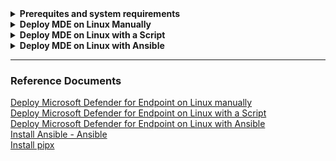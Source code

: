 <details>
<summary><b>Prerequites and system requirements</b></summary>

| Install MDE on Linux  | Resources |
|----------|----------|
|Prerequites|[Reference document](https://learn.microsoft.com/en-us/microsoft-365/security/defender-endpoint/microsoft-defender-endpoint-linux?view=o365-worldwide#prerequisites)|
|Installation instructions|[Reference document](https://learn.microsoft.com/en-us/microsoft-365/security/defender-endpoint/microsoft-defender-endpoint-linux?view=o365-worldwide#installation-instructions)|
|System requirenents|[Reference document](https://learn.microsoft.com/en-us/microsoft-365/security/defender-endpoint/microsoft-defender-endpoint-linux?view=o365-worldwide#system-requirements)|
|External package dependency|[Reference document](https://learn.microsoft.com/en-us/microsoft-365/security/defender-endpoint/microsoft-defender-endpoint-linux?view=o365-worldwide#external-package-dependency)|
|Configure exclusions and mistakes to avoid |[Reference document](https://learn.microsoft.com/en-us/microsoft-365/security/defender-endpoint/common-exclusion-mistakes-microsoft-defender-antivirus?view=o365-worldwide)|
|Network connections|[Reference document](https://learn.microsoft.com/en-us/microsoft-365/security/defender-endpoint/microsoft-defender-endpoint-linux?view=o365-worldwide#network-connections)|

> :NOTE: **Note**
In general, don't define exclusions for the following processes:

- `bash`
- `java`
- `python` and `python3`
- `sh`
- `zsh`
> :warning: **Warning**<br>Upgrading your operating system to a new major version after the product installation requires the product to be reinstalled. You need to [Uninstall](https://learn.microsoft.com/en-us/microsoft-365/security/defender-endpoint/linux-resources?view=o365-worldwide#uninstall-defender-for-endpoint-on-linux) the existing Defender for Endpoint on Linux, upgrade the operating system, and then reconfigure Defender for Endpoint on Linux following the below steps.

> :warning: **Warning**<br>Switching the channel after the initial installation requires the product to be reinstalled. To switch the product channel: uninstall the existing package, re-configure your device to use the new channel, and follow the steps in this document to install the package from the new location.

> :heavy_exclamation_mark: **Caution**<br>Running Defender for Endpoint on Linux side by side with other fanotify-based security solutions is not supported. It can lead to unpredictable results, including hanging the operating system. If there are any other applications on the system that use fanotify in blocking mode, applications are listed in the conflicting_applications field of the mdatp health command output. The Linux FAPolicyD feature uses fanotify in blocking mode, and is therefore unsupported when running Defender for Endpoint in active mode. You can still safely take advantage of Defender for Endpoint on Linux EDR functionality after configuring the antivirus functionality Real Time Protection Enabled to [Passive mode](https://learn.microsoft.com/en-us/microsoft-365/security/defender-endpoint/linux-preferences?view=o365-worldwide#enforcement-level-for-antivirus-engine).

</details>

<details>
<summary><b>Deploy MDE on Linux Manually</b></summary><br>

**Example of Red Hat Enterprise Linux 9.3**

### 1. Connect to the server - example Redhat Server
From a Terminal session, connect to a Linux VM using the command: **_ssh <user>@<ip_address>_** or **_ssh <user>@<ip_address> -p <port_number>_** if you are connecting to a port other then TCP port 22. The 'IP address' can also be the FQDN of the server you are connecting to.
>```bash
>ssh <user>@<ip_address>
>```
or
>```bash
>ssh <user>@<ip_address> -p <port_number>
>```
Press enter. Then answer "yes" and provide your password when prompted.
  
### 2. Update the server
sudo yum update && sudo yum upgrade
### 3. Create a user 
The user will be added the user to the 'wheel' group, so the user can manage the server.<br>
This step is not really needed. But this is to avoid login onto the server as root. You can do this will multiple lines of commands or a single line of command.
#### Create a user with a series of commands
>Switch to the root user.
>```bash
>sudo -i
>```
>Create the user and set the user's home directory with '-m'
>```bash
>adduser -m bob
>```
>Configure the user's password
>```bash
>passwd bob
>```
> Add the user to the 'wheel' (sudo) group
> ```bash
> usermod -aG wheel bob
> ```
> Verify the user belongs to the 'wheel' group
> ```bash
> id bob
> ```
> Login as the new user
> ```bash
> su - bob
> ```
> View the user's working directory
> ```bash
> pwd
> ```
>```
or

#### Create a user with a single line 
> ```bash
> sudo useradd -m bob && sudo passwd bob && usermod -aG wheel bob
> ```
Now, you can connect to your Linux device using the new user's (bob) credentials:
```bash
ssh bob@<ip_address>
```
> :information_source: **Note**<br>
**This is not needed**, but certificate-based authentication is also an option.<br>Example of a Windows device with PowerShell<br>
On your local device (Windows), do the following from a PowerShell session:
Generate a private/public key pair and provide the name LocalHostKey for example when prompted and do not provide any password (two files will be created, one for the private key 'LocalHostKey' and one for the public key 'LocalHostKey.pub').
```PowerShell
ssh-keygen -t rsa -C "LocalHost" -f LocalHostKey
```
Create a variable to hold the location of the private key, for example:
```PowerShell
$keyFile = "E:\Repo\MDE\LocalHostKey"
```
Run the following command and note FullControl access for System and Administrators, and Modify and Synchronize for the current user, which are overly permissive, and a Linux system will not allow authentication with such permissions.
```PowerShell
Get-Acl $keyFile | Format-List
```    
Get the permissions that users and user groups have to access the file
```PowerShell
$acl = Get-Acl $keyFile 
```      
Get the current username on the device
```PowerShell
$username = [System.Security.Principal.WindowsIdentity]::GetCurrent().Name
```
        
Create a new access rule object with the permissions for the ACL and apply the ACL to the file
```PowerShell
$accessRule = New-Object System.Security.AccessControl.FileSystemAccessRule($username,"Read","Allow")
$acl.SetAccessRule($accessRule)
$acl | Set-Acl $keyFile
```  
Disable the inheritance and remove the existing access rules
```PowerShell
$acl.SetAccessRuleProtection($true,$false)
$acl | Set-Acl $keyFile
```  
After applying the ACL and disabling the inheritance, make sure FullControl is no longer granted to the current user
```PowerShell
Get-Acl $keyFile | Format-List
```     
Finally copy the public key, you'll upload that to your Linux device
```PowerShell
Get-Content .\LocalHostKey.pub
```
        
On your Linux machine
```bash
mkdir ~/.ssh
sudo vim ~/.ssh/authorized_keys
```
Type 'i' and paste the public key<br>
Type 'ESC' then ':wq' to exit

Verify the presence of the public key on the Linux machine with the following command:
```bash
cat ~/.ssh/authorized_keys
``` 
Now you can connect to your Linux device without a password:
```PowerShell
ssh -i "LocalHostKey" bob@<ip_address>
```

    From the current system, you can also copy the public key to other systems with the following command for example:
    sudo scp ~/.ssh/authorized_keys lessi@10.0.0.78:~/.ssh
    
### 4. Install MDE
[RHEL and variants (CentOS, Fedora, Oracle Linux, Amazon Linux 2, Rocky and Alma)](https://learn.microsoft.com/en-us/microsoft-365/security/defender-endpoint/linux-install-manually?view=o365-worldwide#rhel-and-variants-centos-fedora-oracle-linux-amazon-linux-2-rocky-and-alma)
##### Locate the installer script
- Use hostnamectl command to identify system related information including distribution and release version.<br>

![Uninstall Ansible](/assets/pictures/rhel_hostnamectl.png)<br>

| Distro & Version  | Package Location |
|----------|----------|
| RHEL/Centos/Oracle 9.0-9.8   | [RHEL/Centos/Oracle 9.0-9.8](https://packages.microsoft.com/config/rhel/9/prod.repo)   |
| RHEL/Centos/Oracle 8.0-8.8    | [RHEL/Centos/Oracle 8.0-8.8](https://packages.microsoft.com/config/rhel/8/prod.repo)  |
| RHEL/Centos/Oracle 7.2-7.9 & Amazon    | [RHEL/Centos/Oracle 7.2-7.9 & Amazon](https://packages.microsoft.com/config/rhel/7.2/prod.repo)   |

- Install yum-utils if it isn't already installed: 
```bash
sudo yum install yum-utils
```
- Add the repository to your list of packages (Rhel 9.3 from the prod and insiders-fast channels)
```bash
sudo yum-config-manager --add-repo=https://packages.microsoft.com/config/rhel/9.0/prod.repo
sudo yum-config-manager --add-repo=https://packages.microsoft.com/config/rhel/9.0/insiders-fast.repo
```
- Install the Microsoft GPG public key
```bash
sudo rpm --import https://packages.microsoft.com/keys/microsoft.asc
```
- Application installation
> ```bash
> yum repolist # to list all repositories
> ```
> If you have multiple Microsoft repositories, for example, use the following command to install the package from the production channel.
> ```bash 
> # to install the package from the production repository.
> sudo yum --enablerepo=packages-microsoft-com-prod install mdatp
> ```
> - Set the device tag
> ```bash
> sudo mdatp edr tag set --name GROUP --value 'MDE-Management' # to set the device tag.
> ```        
- Download the onboarding package from Microsoft Defender XDR portal
Create a folder to store MDE onboarding files: 
> ```bash
> mkdir MDE
> cd MDE # to navigate in that directory
> ```
- Transfer the onboarding package to your Linux machine: 
In Linux, we can share files between computers using scp. scp utilizes ssh to securely transfer files. We use the following syntax to copy files from the source machine to the destination machine: scp /path/to/local/file username@destination:/path/to/destination, for example the below command will copy the onboarding package from your local computer into the MDE directory of the Linux device.
```bash
 scp "E:\MDE\Linux\WindowsDefenderATPOnboardingPackage.zip" lessi@10.0.0.97:~/MDE
```  
![Linux Server Onboarding Package](/assets/pictures/download_onboarding_package.png)  
On the Linux machine:
```bash 
ls -l MDE # to verify the presence of the onboarded ZIP file
```
- Unzip the onboarding package. You'll get the MicrosoftDefenderATPOnboardingLinuxServer.py file
```bash
unzip WindowsDefenderATPOnboardingPackage.zip
```
This will give you the _**MicrosoftDefenderATPOnboardingLinuxServer**.py_ file.
- Client configuration
>Initially the client device is not associated with an organization and the orgId attribute is blank.
>```bash
>mdatp health --field org_id
>``` 
> :information_source: **Note**<br>To onboard a device that was previously offboarded you must remove the _**mdatp_offboard.json**_ file located at /etc/opt/microsoft/mdatp.
>>View the presence of the mdatp_offboard.json file
>>```bash
>>ls /etc/opt/microsoft/mdatp/ 
>>```
>>Remove mdatp from the device
>>```bash
>>sudo yum remove mdatp
>>```
>>Remove the mdatp_onboard.json file
>>```bash
>>sudo rm -f /etc/opt/microsoft/mdatp/mdatp_onboard.json
>>```

>:exclamation: Verify python3 is installed
>```bash
>python3 --version # install python3 if it's not installed
>```
>Run MicrosoftDefenderATPOnboardingLinuxServer.py to onboard the Linux Server.
>```bash
>sudo python3 MicrosoftDefenderATPOnboardingLinuxServer.py
>```
> Verify that the device is now associated with your organization and reports a valid organization identifier.
>```bash
>mdatp health --field org_id
>```
>>Check the health status of the product. A return value of 'true' denotes that the product is functioning as expected.
>>```bash
>>mdatp health --field healthy
>>```
>>```bash
>>mdatp health | grep -i 'network\|enabled\|managed_by\|MDE-management\|managed\|real_time_protection\|behavior_monitoring\|edr\|MDE\|org_id\|tag'
>>```    
>>Check the status of the definition update, return value should be up_to_date.
>>```bash
>>mdatp health --field definitions_status
>>```
>>Ensure real-time protection is enabled, the return value should be true.
>>```bash
>>mdatp health --field real_time_protection_enabled
>>```
>>If not, run the following: 
>>```bash
>>sudo mdatp config real-time-protection --value enabled # to enable real-time protection
>>```
>Test MDE on Linux by simulating the download of a "malicious" eicar file. The file should be quarantined.
>```bash
>curl -o ~/eicar.com.txt https://secure.eicar.org/eicar.com.txt
>```
>List the detected threats
>```bash
>mdatp threat list
>```
</details>

<details>
<summary><b>Deploy MDE on Linux with a Script</b></summary><br>

**Example of Red Hat Enterprise Linux 9.3**

Create a folder to store the onboarding files
```bash
mkdir MDE
cd ./MDE
```
> Download and set the permissions the [mde_installer.sh](https://github.com/microsoft/mdatp-xplat/blob/master/linux/installation/README.md) file from GitHub
>> ```bash
>> curl -o mde_installer.sh https://raw.githubusercontent.com/microsoft/mdatp-xplat/master/linux/installation/mde_installer.sh
>> ```
>> View the content of the mde_installer.sh file
>> ```bash
>> head -n 13 mde_installer.sh # to view the copyright section
>> ```
>> ![Installation Script](/assets/pictures/download_installer.png)
>> ```bash
>> chmod +x mde_installer.sh # to make the file executable
>> ```

> Download the onboarding package on your local device from the [Microsoft Defender portal](https://security.microsoft.com/securitysettings/endpoints)<br>
> ![Onboarding Package](/assets/pictures/download_onboarding_package.png)
> Extract the ZIP file and copy the **MicrosoftDefenderATPOnboardingLinuxServer.py** to your Linux server.
>> ```PowerShell
>> scp -r MicrosoftDefenderATPOnboardingLinuxServer.py bob@redhat1:~/MDE
>> ```
>> Or, if you have some issues transferring the file, do the following:
>> - On your local device, open and copy the content of the **MicrosoftDefenderATPOnboardingLinuxServer.py** file.
>> - On your Linux Server, with the command below, create a MicrosoftDefenderATPOnboardingLinuxServer.py file and paste in the content of the file copied from your local device.
> :information_source: **Note**<br>You can use _**vim**, **vi**, **nano**_, or your favorite text editor tool.
>> ```bash
>> sudo vim MicrosoftDefenderATPOnboardingLinuxServer.py 
>> ```
Onboard the device to MDE
```bash
sudo ./mde_installer.sh --install --channel prod --onboard ./MicrosoftDefenderATPOnboardingLinuxServer.py --tag GROUP "MDE-Management" --min_req -y
```
Check mdatp status
```bash
mdatp health list | grep 'passive\|behavior\|network\|real\|org_id'
```
</details>

<details>
<summary><b>Deploy MDE on Linux with Ansible</b></summary><br>

**Example of Ubuntu Servers**

### Connect to Ansible Control Node
From a shell (for example PowerShell), connect to your Ansible control node server with the following command:<br> _<**ssh rod@IPAddress -p 45163**>_<br>
The IPAddress could also be the FQDN of the server, **-p** specifies the ssh port if TCP port 22 is not the default. Answer 'yes' when prompted if you are sure to continue connecting, and provide the login password when prompted.<br>
```PowerShell
ssh rod@IPAddress -p 45163
```

### Configure Ansible Control Node
#### Basic Configurations
View the details of the control node
Update and upgrade the server<br>
```bash
 sudo apt update && sudo apt upgrade
 ```
View the hostname<br>
```bash
hostname
```
View the fully qualified domain name (FQDN) of the host<br>
```bash
hostname --fqdn
```
View the detail of the server using _<lsb_release -a>_.<br> 
Notice the Linux distribution, the release (version), and the codename<br>
```bash
lsb_release -a
```
Create a private/public key pair that you use to automate tasks using Ansible<br>
```bash
ssh-keygen -t rsa -C "ControlNodeKey" -f ansible/ControlNode
sudo vim ~/.ssh/config (add the following line: IdentityFile ~/.ssh/ControlNode)
```

Create folder in your working directory named ansible<br>
```bash
mkdir ansible
```
Create a file named hosts and add your Linux devices to the file<br>
```bash
sudo vim ansible/hosts
```
#### Install Ansible
```bash
ansible-playbook -K install_mdatp.yml -i hosts
```
![Install Ansible](/assets)

#### Uninstall Ansible
```bash
ansible-playbook -K uninstall_mdatp.yml -i hosts
```
![Uninstall Ansible](/assets)

### Configure Ansible Managed Nodes

Create an Ansible administrator user account running the following command:<br>
_<sudo useradd -m user && sudo passwd user && sudo usermod -aG sudo user>_<br>
- **sudo useradd -m user**: creates a user (-m creates the user's directory).
- **sudo passwd user**: sets the user password.
- **sudo usermod -aG user**: adds the user to the sudo group.<br>

Run the _<id - user>_ command to verify that the user is member of the sudo group.<br>
Run the _<su - user>_ command to login as the newly created user.

```bash
sudo useradd -m lessi && sudo passwd lessi && sudo usermod -aG sudo lessi
id lessi
su - lessi
```
For example:
![Create admin user](/assets)
</details>

<hr>

### Reference Documents
[Deploy Microsoft Defender for Endpoint on Linux manually](https://learn.microsoft.com/en-us/microsoft-365/security/defender-endpoint/linux-install-manually?view=o365-worldwide)<br>
[Deploy Microsoft Defender for Endpoint on Linux with a Script](https://learn.microsoft.com/en-us/microsoft-365/security/defender-endpoint/linux-install-manually?view=o365-worldwide#installer-script)<br>
[Deploy Microsoft Defender for Endpoint on Linux with Ansible](https://learn.microsoft.com/en-us/microsoft-365/security/defender-endpoint/linux-install-with-ansible?view=o365-worldwide)<br>
[Install Ansible - Ansible](https://docs.ansible.com/ansible/latest/installation_guide/intro_installation.html)<br>
[Install pipx](https://pipx.pypa.io/stable/)